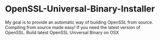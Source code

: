 OpenSSL-Universal-Binary-Installer
==================================

My goal is to provide an automatic way of building OpenSSL from source. Compiling from source made easy! If you need the latest version of OpenSSL. Build latest OpenSSL Universal Binary on OSX
